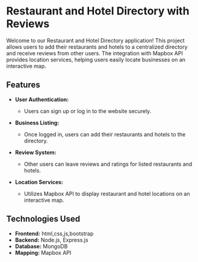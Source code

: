 # Restaurant and Hotel Directory with Reviews

Welcome to our Restaurant and Hotel Directory application! This project allows users to add their restaurants and hotels to a centralized directory and receive reviews from other users. The integration with Mapbox API provides location services, helping users easily locate businesses on an interactive map.

## Features

- **User Authentication:** 
  - Users can sign up or log in to the website securely.
  
- **Business Listing:**
  - Once logged in, users can add their restaurants and hotels to the directory.
  
- **Review System:**
  - Other users can leave reviews and ratings for listed restaurants and hotels.
  
- **Location Services:**
  - Utilizes Mapbox API to display restaurant and hotel locations on an interactive map.

## Technologies Used

- **Frontend:** html,css,js,bootstrap
- **Backend:** Node.js, Express.js
- **Database:** MongoDB
- **Mapping:** Mapbox API


